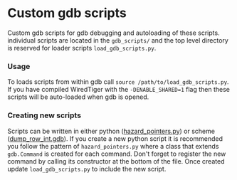 # Custom gdb scripts
Custom gdb scripts for gdb debugging and autoloading of these scripts.
individual scripts are located in the `gdb_scripts/` and the top level directory is reserved for loader scripts `load_gdb_scripts.py`.

### Usage
To loads scripts from within gdb call `source /path/to/load_gdb_scripts.py`.
If you have compiled WiredTiger with the `-DENABLE_SHARED=1` flag then these scripts 
will be auto-loaded when gdb is opened.

### Creating new scripts
Scripts can be written in either python ([hazard_pointers.py](./gdb_scripts/hazard_pointers.py)) or scheme ([dump_row_int.gdb](./gdb_scripts/dump_row_int.gdb)). If you create a new python script it is recommended you follow the pattern of `hazard_pointers.py` where a class that extends `gdb.Command` is created for each command. Don't forget to register the new command by calling its constructor at the bottom of the file.
Once created update `load_gdb_scripts.py` to include the new script.